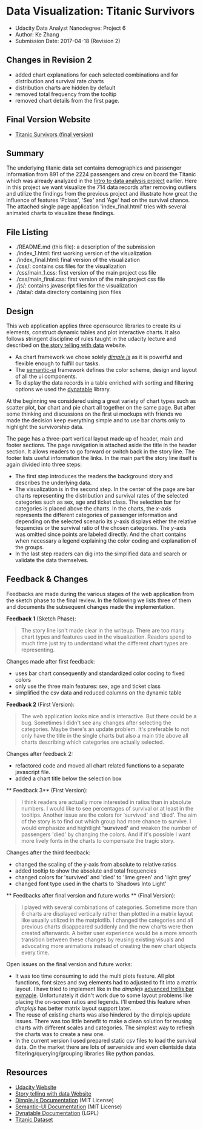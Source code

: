 # Data Visualization: Titanic Survivors

* Udacity Data Analyst Nanodegree: Project 6
* Author: Ke Zhang
* Submission Date: 2017-04-18 (Revision 2)

## Changes in Revision 2

* added chart explanations for each selected combinations and for distribution and survival rate charts
* distribution charts are hidden by default
* removed total frequency from the tooltip
* removed chart details from the first page.


## Final Version Website

* [Titanic Survivors (final version)](https://www.2cn.de/titanic)


## Summary

The underlying titanic data set contains demographics and passenger information from 891 of the 2224 passengers and crew on board the Titanic which was already analyzed in the [Intro to data analysis project](https://classroom.udacity.com/nanodegrees/nd002) earlier. Here in this project we want visualize the 714 data records after removing outliers and utilize the findings from the previous project and illustrate how great the influence of features 'Pclass', 'Sex' and 'Age' had on the survival chance. The attached single page application 'index_final.html' tries with several animated charts to visualize these findings.


## File Listing

- ./README.md (this file): a description of the submission
- ./index_1.html: first working version of the visualization
- ./index_final.html: final version of the visualization
- ./css/: contains css files for the visualization
- ./css/main_1.css: first version of the main project css file
- ./css/main_final.css: first version of the main project css file
- ./js/: contains javascript files for the visualization
- ./data/: data directory containing json files
	
	
## Design

This web application applies three opensource libraries to create its ui elements, construct dynamic tables and plot interactive charts. It also follows stringent discipline 
of rules taught in the udacity lecture and described on [the story telling with data](http://www.storytellingwithdata.com) website.

- As chart framework we chose solely [_dimple.js_](http://dimplejs.org) as it is powerful and flexible enough to fulfill our tasks. 
- The [semantic-ui](https://semantic-ui.com) framework defines the color scheme, design and layout of all the ui components.
- To display the data records in a table enriched with sorting and filtering options we used the [dynatable](https://www.dynatable.com) library.

At the beginning we considered using a great variety of chart types such as scatter plot, bar chart and pie chart all together on the same page. But after some thinking and discussions on the first ui mockups with friends we made the decision keep everything simple and to use bar charts only to highlight the survivorship data. 

The page has a three-part vertical layout made up of header, main and footer sections. The page navigation is attached aside the title in the header section. It allows readers to go forward or switch back in the story line. The footer lists useful information the links. In the main part the story line itself is again divided into three steps:

- The first step introduces the readers the background story and describes the underlying data.
- The visualization is in the second step. In the center of the page are bar charts representing the distribution and survival rates of the selected categories such as sex, age and ticket class. The selection bar for categories is placed above the charts. In the charts, the _x_-axis represents the different categories of passenger information and depending on the selected scenario its _y_-axis displays either the relative fequencies or the survival ratio of the chosen categories. The _y_-axis was omitted since points are labeled directly. And the chart contains when necessary a legend explaining the color coding and explanation of the groups. 
- In the last step readers can dig into the simplified data and search or validate the data themselves.


## Feedback & Changes

Feedbacks are made during the various stages of the web application from the sketch phase to the final review. In the following we lists three of them and documents the subsequent changes made the implementation.

**Feedback 1** (Sketch Phase):

> The story line isn't made clear in the writeup. There are too many chart types and features used in the visualization. Readers spend to much time just try to understand what the different chart types are representing.

Changes made after first feedback:

- uses bar chart consequently and standardized color coding to fixed colors
- only use the three main features: sex, age and ticket class
- simplified the csv data and reduced columns on the dynamic table

**Feedback 2** (First Version):

> The web application looks nice and is interactive. But there could be a bug. Sometimes I didn't see any changes after selecting the categories. Maybe there's an update problem. It's preferable to not only have the title in the single charts but also a main title above all charts describing which categories are actually selected.

Changes after feedback 2:

- refactored code and moved all chart related functions to a separate javascript file.
- added a chart title below the selection box

** Feedback 3** (First Version):

> I think readers are actually more interested in ratios than in absolute numbers. I would like to see percentages of survival or at least in the tooltips. Another issue are the colors for 'survived' and 'died'. The aim of the story is to find out which group had more chance to survive. I would emphasize and hightlight **'survived'** and weaken the number of passengers 'died' by changing the colors. And if it's possible I want more lively fonts in the charts to compensate the tragic story.

Changes after the third feedback:

- changed the scaling of the y-axis from absolute to relative ratios
- added tooltip to show the absolute and total frequencies
- changed colors for 'survived' and 'died' to 'lime green' and 'light grey'
- changed font type used in the charts to 'Shadows Into Light'


** Feedbacks after final version and future works ** (Final Version):

> I played with several combinations of categories. Sometime more than 6 charts are displayed vertically rather than plotted in a matrix layout like usually utilized in the matplotlib.
> I changed the categories and all previous charts disappeared suddenly and the new charts were then created afterwards. A better user experience would be a more smooth transition between these changes by reusing existing visuals and advocating more animations instead of creating the new chart objects every time.

Open issues on the final version and future works:

- It was too time consuming to add the multi plots feature. All plot functions, font sizes and svg elements had to adjusted to fit into a matrix layout. I have tried to implement like in the _dimplejs_ [advanced trellis bar exmaple](http://dimplejs.org/advanced_examples_viewer.html?id=advanced_trellis_bar). Unfortunately it didn't work due to some layout problems like placing the on-screen ratios and legends. I'll embed this feature when _dimplejs_ has better matrix layout support later.
- The reuse of existing charts was also hindered by the dimplejs update issues. There was too little benefit to make a clean solution for reusing charts with different scales and categories. The simplest way to refresh the charts was to create a new one.
- In the current version I used prepared static csv files to load the survival data. On the market there are lots of serverside and even clientside data filtering/querying/grouping libraries like python pandas. 


## Resources

- [Udacity Website](https://www.udacity.com)
- [Story telling with data Website](http://www.storytellingwithdata.com)
- [Dimple.js Documentation](http://dimplejs.org) (MIT License)
- [Semantic-UI Documentation](https://semantic-ui.com) (MIT License)
- [Dynatable Documentation](https://www.dynatable.com) (LGPL)
- [Titanic Dataset](https://www.kaggle.com/c/titanic)


